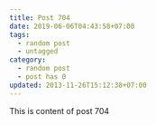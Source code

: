 ```yaml
---
title: Post 704
date: 2019-06-06T04:43:58+07:00
tags:
  - random post
  - untagged
category:
  - random post
  - post has 0
updated: 2013-11-26T15:12:38+07:00
---
```

This is content of post 704
